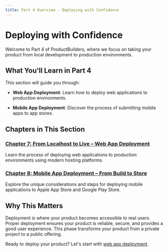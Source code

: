 ```yaml
---
title: Part 4 Overview - Deploying with Confidence
---
```


# Deploying with Confidence

Welcome to Part 4 of ProductBuilders, where we focus on taking your product from local development to production environments.

## What You'll Learn in Part 4

This section will guide you through:

- **Web App Deployment**: Learn how to deploy web applications to production environments.
  
- **Mobile App Deployment**: Discover the process of submitting mobile apps to app stores.

## Chapters in This Section

### [Chapter 7: From Localhost to Live – Web App Deployment](/part4/web-app-deployment)
Learn the process of deploying web applications to production environments using modern hosting platforms.

### [Chapter 8: Mobile App Deployment – From Build to Store](/part4/mobile-app-deployment)
Explore the unique considerations and steps for deploying mobile applications to Apple App Store and Google Play Store.

## Why This Matters

Deployment is where your product becomes accessible to real users. Proper deployment ensures your product is reliable, secure, and provides a good user experience. This phase transforms your product from a private project to a public offering.

Ready to deploy your product? Let's start with [web app deployment](/part4/web-app-deployment). 